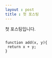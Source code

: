 ```yaml
---
layout : post
title : 첫 포스팅
---
```


첫 포스팅입니다.

<pre>
<code>
function add(x, y){
 return x + y;
}
</code>
</pre>
